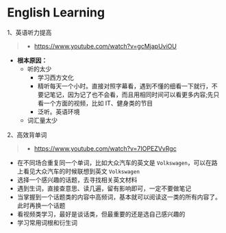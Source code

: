 # English Learning

1、英语听力提高

> * https://www.youtube.com/watch?v=gcMjapUviOU

* **根本原因：**
  * 听的太少
    * 学习西方文化
    * 精听每天一个小时。直接对照字幕看，遇到不懂的细看一下就行，不要记笔记，因为记了也不会看，而且用相同时间可以看更多内容;先只看一个方面的视频，比如 IT、健身类的节目
    * 泛听。英语环境
  * 词汇量太少



2、高效背单词

> * https://www.youtube.com/watch?v=7IOPEZVvRgc

* 在不同场合重复同一个单词，比如大众汽车的英文是 `Volkswagen`，可以在路上看见大众汽车的时候联想到英文 `Volkswagen`
* 选择一个感兴趣的话题，去寻找相关英文材料
* 遇到生词，直接查意思、读几遍，留有影响即可，一定不要做笔记
* 当掌握到一个话题类的内容中高频词，基本就可以阅读这一类的所有内容了。此时再换一个话题
* 看视频类学习，最好是谈话类，但最重要的还是选自己感兴趣的
* 学习常用词根和衍生词